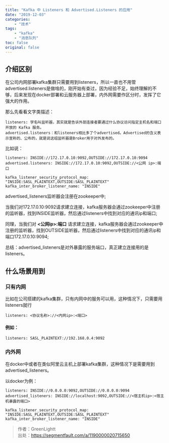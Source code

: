 ```yaml
---
title: "Kafka 中 Listeners 和 Advertised.Listeners 的应用"
date: "2019-12-03"
categories:
    - "技术"
tags:
    - "kafka"
    - "消息队列"
toc: false
original: false
---
```


## 介绍区别
在公司内网部署kafka集群只需要用到listeners，所以一直也不用管advertised.listeners是做啥的，刚开始有查过，因为经验不足，始终理解的不够，后来发现在docker部署和云服务器上部署，内外网需要作区分时，发挥了它强大的作用。

那么先看看文字类描述：
```
listeners: 学名叫监听器，其实就是告诉外部连接者要通过什么协议访问指定主机名和端口开放的 Kafka 服务。
advertised.listeners：和listeners相比多了个advertised。Advertised的含义表示宣称的、公布的，就是说这组监听器是Broker用于对外发布的。
```

比如说：
```
listeners: INSIDE://172.17.0.10:9092,OUTSIDE://172.17.0.10:9094
advertised.listeners: INSIDE://172.17.0.10:9092,OUTSIDE://<公网 ip>:端口

kafka_listener_security_protocol_map: "INSIDE:SASL_PLAINTEXT,OUTSIDE:SASL_PLAINTEXT"
kafka_inter_broker_listener_name: "INSIDE"
```

advertised_listeners监听器会注册在zookeeper中;

当我们对172.17.0.10:9092请求建立连接，kafka服务器会通过zookeeper中注册的监听器，找到INSIDE监听器，然后通过listeners中找到对应的通讯ip和端口;

同理，当我们对 **<公网ip>:端口** 请求建立连接，kafka服务器会通过zookeeper中注册的监听器，找到OUTSIDE监听器，然后通过listeners中找到对应的通讯ip和端口172.17.0.10:9094;

总结：advertised_listeners是对外暴露的服务端口，真正建立连接用的是listeners。

## 什么场景用到
### 只有内网
比如在公司搭建的kafka集群，只有内网中的服务可以用，这种情况下，只需要用listeners就行
```
listeners: <协议名称>://<内网ip>:<端口>
```

#### 例如：
```
listeners: SASL_PLAINTEXT://192.168.0.4:9092
```

### 内外网
在docker中或者在类似阿里云主机上部署kafka集群，这种情况下是需要用到 advertised_listeners。

以docker为例：
```
listeners: INSIDE://0.0.0.0:9092,OUTSIDE://0.0.0.0:9094
advertised_listeners: INSIDE://localhost:9092,OUTSIDE://<宿主机ip>:<宿主机暴露的端口>

kafka_listener_security_protocol_map: "INSIDE:SASL_PLAINTEXT,OUTSIDE:SASL_PLAINTEXT"
kafka_inter_broker_listener_name: "INSIDE"
```

> 作者：GreenLightt  
> 出处：https://segmentfault.com/a/1190000020715650

